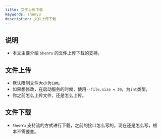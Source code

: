 ```yaml
---
title: 文件上传下载
keywords: shenyu
description: 文件上传下载
---
```


## 说明

* 本文主要介绍 `ShenYu` 的文件上传下载的支持。

## 文件上传

* 默认限制文件大小为`10M`。
* 如果想修改，在启动服务的时候，使用`--file.size = 30`，为`int`类型。
* 你之前怎么上传文件，还是怎么上传。

## 文件下载

* `ShenYu` 支持流的方式进行下载，之前的接口怎么写的，现在还是怎么写，根本不需要变。
